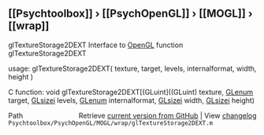 ## [[Psychtoolbox]] &#8250; [[PsychOpenGL]] &#8250; [[MOGL]] &#8250; [[wrap]]

glTextureStorage2DEXT  Interface to [OpenGL](OpenGL) function glTextureStorage2DEXT  
  
usage:  glTextureStorage2DEXT( texture, target, levels, internalformat, width, height )  
  
C function:  void glTextureStorage2DEXT[(GLuint]((GLuint) texture, [GLenum](GLenum) target, [GLsizei](GLsizei) levels, [GLenum](GLenum) internalformat, [GLsizei](GLsizei) width, [GLsizei](GLsizei) height)  




<div class="code_header" style="text-align:right;">
  <span style="float:left;">Path&nbsp;&nbsp;</span> <span class="counter">Retrieve <a href=
  "https://raw.github.com/Psychtoolbox-3/Psychtoolbox-3/beta/Psychtoolbox/PsychOpenGL/MOGL/wrap/glTextureStorage2DEXT.m">current version from GitHub</a> | View <a href=
  "https://github.com/Psychtoolbox-3/Psychtoolbox-3/commits/beta/Psychtoolbox/PsychOpenGL/MOGL/wrap/glTextureStorage2DEXT.m">changelog</a></span>
</div>
<div class="code">
  <code>Psychtoolbox/PsychOpenGL/MOGL/wrap/glTextureStorage2DEXT.m</code>
</div>

